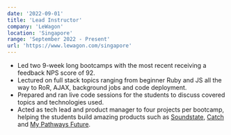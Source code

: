 ```yaml
---
date: '2022-09-01'
title: 'Lead Instructor'
company: 'LeWagon'
location: 'Singapore'
range: 'September 2022 - Present'
url: 'https://www.lewagon.com/singapore'
---
```


- Led two 9-week long bootcamps with the most recent receiving a feedback NPS score of 92.
- Lectured on full stack topics ranging from beginner Ruby and JS all the way to RoR, AJAX, background jobs and code deployment.
- Prepared and ran live code sessions for the students to discuss covered topics and technologies used.
- Acted as tech lead and product manager to four projects per bootcamp, helping the students build amazing products such as [Soundstate](https://www.soundstate.live), [Catch](https://catch-app.onrender.com/) and [My Pathways Future](https://mypathwaysfuture.herokuapp.com/).
